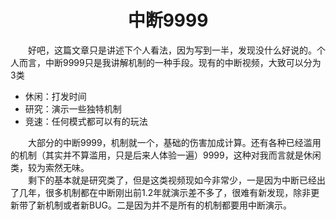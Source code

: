 # <center>中断9999</center>
&emsp;&emsp;好吧，这篇文章只是讲述下个人看法，因为写到一半，发现没什么好说的。个人而言，中断9999只是我讲解机制的一种手段。现有的中断视频，大致可以分为3类
+ 休闲：打发时间
+ 研究：演示一些独特机制
+ 竞速：任何模式都可以有的玩法

&emsp;&emsp;大部分的中断9999，机制就一个，基础的伤害加成计算。还有各种已经滥用的机制（其实并不算滥用，只是后来人体验一遍）9999，这种对我而言就是休闲类，较为索然无味。\
&emsp;&emsp;剩下的基本就是研究类了，但是这类视频现如今非常少，一是因为中断已经出了几年，很多机制都在中断刚出前1.2年就演示差不多了，很难有新发现，除非更新带了新机制或者新BUG。二是因为并不是所有的机制都要用中断演示。